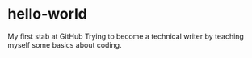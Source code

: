 # hello-world
My first stab at GitHub
Trying to become a technical writer by teaching myself some basics about coding. 
